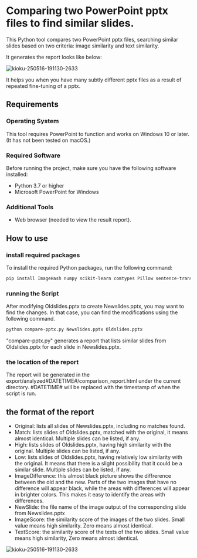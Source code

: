 # Comparing two PowerPoint pptx files to find similar slides.

This Python tool compares two PowerPoint pptx files, searching similar slides based on two criteria: image similarity and text similarity.

It generates the report looks like below:

![kioku-250516-191130-2633](https://github.com/user-attachments/assets/47ba0bd6-cc84-4b09-bda7-95dfb6cdc58c)

It helps you when you have many subtly different pptx files as a result of repeated fine-tuning of a pptx.

## Requirements

### Operating System

This tool requires PowerPoint to function and works on Windows 10 or later.
(It has not been tested on macOS.)

### Required Software

Before running the project, make sure you have the following software installed:

- Python 3.7 or higher
- Microsoft PowerPoint for Windows

### Additional Tools

- Web browser (needed to view the result report).

## How to use

### install required packages

To install the required Python packages, run the following command:

```bash
pip install ImageHash numpy scikit-learn comtypes Pillow sentence-transformers
```

### running the Script

After modifying Oldslides.pptx to create Newslides.pptx, you may want to find the changes. In that case, you can find the modifications using the following command.

```bash
python compare-pptx.py Newslides.pptx Oldslides.pptx
```

"compare-pptx.py" generates a report that lists similar slides from Oldslides.pptx for each slide in Newslides.pptx.

### the location of the report

The report will be generated in the export/analyzed#DATETIME#/comparison\_report.html under the current directory. #DATETIME# will be replaced with the timestamp of when the script is run.

## the format of the report

- Original: lists all slides of Newslides.pptx, including no matches found.
- Match: lists slides of Oldslides.pptx, matched with the original, it means almost identical. Multiple slides can be listed, if any.
- High: lists slides of Oldslides.pptx, having high similarity with the original. Multiple slides can be listed, if any.
- Low: lists slides of Oldslides.pptx, having relatively low similarity with the original. It means that there is a slight possibility that it could be a similar slide. Multiple slides can be listed, if any.
- ImageDifference: this almost black picture shows the diffrerence between the old and the new. Parts of the two images that have no difference will appear black, while the areas with differences will appear in brighter colors. This makes it easy to identify the areas with differences.
- NewSlide: the file name of the image output of the corresponding slide from Newslides.pptx
- ImageScore: the similarity score of the images of the two slides. Small value means high similarity. Zero means almost identical.
- TextScore: the similarity score of the texts of the two slides. Small value means high similarity, Zero means almost identical.

![kioku-250516-191130-2633](https://github.com/user-attachments/assets/47ba0bd6-cc84-4b09-bda7-95dfb6cdc58c)

